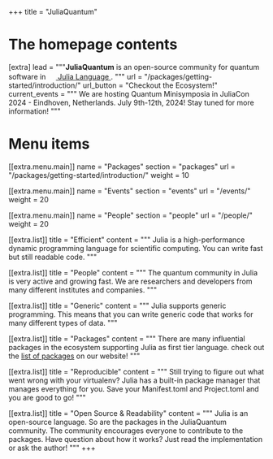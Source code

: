 +++
title = "JuliaQuantum"

# The homepage contents
[extra]
lead = """<b>JuliaQuantum</b> is an open-source community for quantum software in
<a href="https://julialang.org">
    <img
        src="https://raw.githubusercontent.com/JuliaLang/julia-logo-graphics/master/images/julia.ico" 
        width="16em"
    >
    Julia Language
</a>.
"""
url = "/packages/getting-started/introduction/"
url_button = "Checkout the Ecosystem!"
current_events = """
We are hosting Quantum Minisymposia in JuliaCon 2024 - Eindhoven, Netherlands.
July 9th-12th, 2024! Stay tuned for more information!
"""

# Menu items
[[extra.menu.main]]
name = "Packages"
section = "packages"
url = "/packages/getting-started/introduction/"
weight = 10

[[extra.menu.main]]
name = "Events"
section = "events"
url = "/events/"
weight = 20

[[extra.menu.main]]
name = "People"
section = "people"
url = "/people/"
weight = 20

[[extra.list]]
title = "Efficient"
content = """
Julia is a high-performance dynamic
programming language for scientific computing.
You can write fast but still readable code.
"""

[[extra.list]]
title = "People"
content = """
The quantum community in Julia is very active
and growing fast. We are researchers and developers
from many different institutes and companies.
"""

[[extra.list]]
title = "Generic"
content = """
Julia supports generic programming. This means that
you can write generic code that works for many different
types of data.
"""

[[extra.list]]
title = "Packages"
content = """
There are many influential packages in the ecosystem
supporting Julia as first tier language. check out the
<a href="/packages/getting-started/introduction/">list of packages</a>
on our website!
"""

[[extra.list]]
title = "Reproducible"
content = """
Still trying to figure out what went wrong with your
virtualenv? Julia has a built-in package manager
that manages everything for you. Save your Manifest.toml
and Project.toml and you are good to go!
"""

[[extra.list]]
title = "Open Source & Readability"
content = """
Julia is an open-source language. So are the packages
in the JuliaQuantum community. The community encourages
everyone to contribute to the packages. Have question
about how it works? Just read the implementation or ask
the author!
"""
+++
